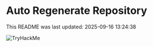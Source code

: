 # Auto Regenerate Repository

This README was last updated: 2025-09-16 13:24:38

 ![TryHackMe](https://tryhackme.com/badge/533634)